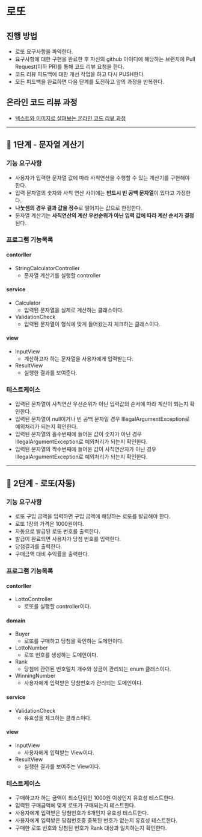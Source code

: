 # 로또
## 진행 방법
* 로또 요구사항을 파악한다.
* 요구사항에 대한 구현을 완료한 후 자신의 github 아이디에 해당하는 브랜치에 Pull Request(이하 PR)를 통해 코드 리뷰 요청을 한다.
* 코드 리뷰 피드백에 대한 개선 작업을 하고 다시 PUSH한다.
* 모든 피드백을 완료하면 다음 단계를 도전하고 앞의 과정을 반복한다.

## 온라인 코드 리뷰 과정
* [텍스트와 이미지로 살펴보는 온라인 코드 리뷰 과정](https://github.com/next-step/nextstep-docs/tree/master/codereview)

---

## 🚀 1단계 - 문자열 계산기
### 기능 요구사항
* 사용자가 입력한 문자열 값에 따라 사칙연산을 수행할 수 있는 계산기를 구현해야 한다.
* 입력 문자열의 숫자와 사칙 연산 사이에는 **반드시 빈 공백 문자열**이 있다고 가정한다.
* **나눗셈의 경우 결과 값을 정수**로 떨어지는 값으로 한정한다.
* 문자열 계산기는 **사칙연산의 계산 우선순위가 아닌 입력 값에 따라 계산 순서가 결정**된다.

### 프로그램 기능목록
#### contorller
* StringCalculatorController
  * 문자열 계산기를 실행할 controller
#### service
* Calculator
  * 입력된 문자열을 실제로 계산하는 클래스이다.
* ValidationCheck
  * 입력된 문자열이 형식에 맞게 들어왔는지 체크하는 클래스이다.
#### view
* InputView
    * 계산하고자 하는 문자열을 사용자에게 입력받는다.
* ResultView
    * 실행한 결과를 보여준다.


### 테스트케이스
* 입력된 문자열이 사칙연산 우선순위가 아닌 입력값의 순서에 따라 계산이 되는지 확인한다.
* 입력된 문자열이 null이거나 빈 공백 문자일 경우 IllegalArgumentException로 예외처리가 되는지 확인한다.
* 입력된 문자열의 홀수번째에 들어온 값이 숫자가 아닌 경우 IllegalArgumentException로 예외처리가 되는지 확인한다.
* 입력된 문자열의 짝수번째에 들어온 값이 사칙연산자가 아닌 경우 IllegalArgumentException로 예외처리가 되는지 확인한다.
---

## 🚀 2단계 - 로또(자동)
### 기능 요구사항
* 로또 구입 금액을 입력하면 구입 금액에 해당하는 로또를 발급해야 한다.
* 로또 1장의 가격은 1000원이다.
* 자동으로 발급된 로또 번호를 출력한다.
* 발급이 완료되면 사용자가 당첨 번호를 입력한다.
* 당첨결과를 출력한다.
* 구매금액 대비 수익률을 출력한다.

### 프로그램 기능목록
#### contorller
* LottoController
  * 로또를 실행할 controller이다.
#### domain
* Buyer
  * 로또를 구매하고 당첨을 확인하는 도메인이다.
* LottoNumber
  * 로또 번호를 생성하는 도메인이다.
* Rank
  * 당첨에 관련된 번호일치 개수와 상금이 관리되는 enum 클래스이다.
* WinningNumber
  * 사용자에게 입력받은 당첨번호가 관리되는 도메인이다.
#### service
* ValidationCheck
  * 유효성을 체크하는 클래스이다.
#### view
* InputView
  * 사용자에게 입력받는 View이다.
* ResultView
  * 실행한 결과를 보여주는 View이다.
### 테스트케이스
* 구매하고자 하는 금액이 최소단위인 1000원 이상인지 유효성 테스트한다.
* 입력된 구매금액에 맞게 로또가 구매되는지 테스트한다.
* 사용자에게 입력받은 당첨번호가 6개인지 유효성 테스트한다.
* 사용자에게 입력받은 당첨번호중 중복된 번호가 없는지 유효성 테스트한다.
* 구매한 로또 번호와 당첨된 번호가 Rank 대상과 일치하는지 확인한다.
